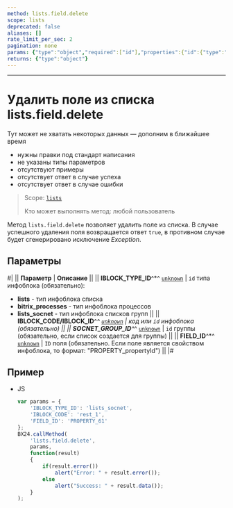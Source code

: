 ```yaml
---
method: lists.field.delete
scope: lists
deprecated: false
aliases: []
rate_limit_per_sec: 2
pagination: none
params: {"type":"object","required":["id"],"properties":{"id":{"type":"integer"}}}
returns: {"type":"object"}
---
```



---

# Удалить поле из списка lists.field.delete



Тут может не хватать некоторых данных — дополним в ближайшее время







- нужны правки под стандарт написания
- не указаны типы параметров
- отсутствуют примеры
- отсутствует ответ в случае успеха
- отсутствует ответ в случае ошибки





> Scope: [`lists`](../../scopes/permissions.md)
>
> Кто может выполнять метод: любой пользователь

Метод `lists.field.delete` позволяет удалить поле из списка. В случае успешного удаления поля возвращается ответ `true`, в противном случае будет сгенерировано исключение *Exception*.

## Параметры

#|
|| **Параметр** | **Описание** ||
|| **IBLOCK_TYPE_ID**^*^
[`unknown`](../../data-types.md) | `id` типа инфоблока (обязательно):
- **lists** - тип инфоблока списка
- **bitrix_processes** - тип инфоблока процессов
- **lists_socnet** - тип инфоблока списков групп ||
|| **IBLOCK_CODE/IBLOCK_ID**^*^
[`unknown`](../../data-types.md) | код или `id` инфоблока (обязательно) ||
|| **SOCNET_GROUP_ID**^*^
[`unknown`](../../data-types.md) | `id` группы (обязательно, если список создается для группы) ||
|| **FIELD_ID**^*^
[`unknown`](../../data-types.md) | `ID` поля (обязательно. Если поле является свойством инфоблока, то формат: "PROPERTY_propertyId") ||
|#



## Пример



- JS

    ```js
    var params = {
        'IBLOCK_TYPE_ID': 'lists_socnet',
        'IBLOCK_CODE': 'rest_1',
        'FIELD_ID': 'PROPERTY_61'
    };
    BX24.callMethod(
        'lists.field.delete',
        params,
        function(result)
        {
            if(result.error())
                alert("Error: " + result.error());
            else
                alert("Success: " + result.data());
        }
    );
    ```




